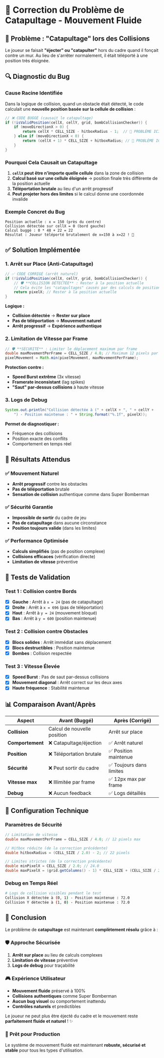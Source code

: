 # 🚀 Correction du Problème de Catapultage - Mouvement Fluide

## 🚨 Problème : "Catapultage" lors des Collisions

Le joueur se faisait **"éjecter" ou "catapulter"** hors du cadre quand il fonçait contre un mur. Au lieu de s'arrêter normalement, il était téléporté à une position très éloignée.

## 🔍 Diagnostic du Bug

### **Cause Racine Identifiée**
Dans la logique de collision, quand un obstacle était détecté, le code calculait une **nouvelle position basée sur la cellule de collision** :

```java
// ❌ CODE BUGGÉ (causait le catapultage)
if (!isValidPosition(cellX, cellY, grid, bombCollisionChecker)) {
    if (moveDirectionX > 0) {
        return cellX * CELL_SIZE - hitboxRadius - 1;  // 🚨 PROBLÈME ICI
    } else if (moveDirectionX < 0) {
        return (cellX + 1) * CELL_SIZE + hitboxRadius; // 🚨 PROBLÈME ICI
    }
}
```

### **Pourquoi Cela Causait un Catapultage**

1. **`cellX` peut être n'importe quelle cellule** dans la zone de collision
2. **Calcul basé sur une cellule éloignée** → position finale très différente de la position actuelle
3. **Téléportation brutale** au lieu d'un arrêt progressif
4. **Peut projeter hors des limites** si le calcul donne une coordonnée invalide

### **Exemple Concret du Bug**
```
Position actuelle : x = 150 (près du centre)
Collision détectée sur cellX = 0 (bord gauche)
Calcul buggé : 0 * 48 + 22 = 22
Résultat : Joueur téléporté brutalement de x=150 à x=22 ! 🚀
```

## ✅ Solution Implémentée

### **1. Arrêt sur Place (Anti-Catapultage)**
```java
// ✅ CODE CORRIGÉ (arrêt naturel)
if (!isValidPosition(cellX, cellY, grid, bombCollisionChecker)) {
    // 🛡️ **COLLISION DÉTECTÉE** : Rester à la position actuelle
    // Cela évite les "catapultages" causés par des calculs de position incorrects
    return pixelX; // Rester à la position actuelle
}
```

**Logique :**
- **Collision détectée** → **Rester sur place** 
- **Pas de téléportation** → **Mouvement naturel**
- **Arrêt progressif** → **Expérience authentique**

### **2. Limitation de Vitesse par Frame**
```java
// 🛡️ **SÉCURITÉ** : Limiter le déplacement maximum par frame
double maxMovementPerFrame = CELL_SIZE / 4.0; // Maximum 12 pixels par frame
pixelMovement = Math.min(pixelMovement, maxMovementPerFrame);
```

**Protection contre :**
- **Speed Burst extrême** (3x vitesse)
- **Framerate inconsistant** (lag spikes)
- **"Saut" par-dessus collisions** à haute vitesse

### **3. Logs de Debug**
```java
System.out.println("Collision détectée à (" + cellX + ", " + cellY + 
    ") - Position maintenue : " + String.format("%.1f", pixelX));
```

**Permet de diagnostiquer :**
- Fréquence des collisions
- Position exacte des conflits
- Comportement en temps réel

## 🎯 Résultats Attendus

### ✅ **Mouvement Naturel**
- **Arrêt progressif** contre les obstacles
- **Pas de téléportation** brutale  
- **Sensation de collision** authentique comme dans Super Bomberman

### ✅ **Sécurité Garantie**
- **Impossible de sortir** du cadre de jeu
- **Pas de catapultage** dans aucune circonstance
- **Position toujours valide** (dans les limites)

### ✅ **Performance Optimisée**  
- **Calculs simplifiés** (pas de position complexe)
- **Collisions efficaces** (vérification directe)
- **Limitation de vitesse** préventive

## 🧪 Tests de Validation

### **Test 1 : Collision contre Bords**
- [x] **Gauche** : Arrêt à `x = 24` (pas de catapultage)
- [x] **Droite** : Arrêt à `x = 696` (pas de téléportation)  
- [x] **Haut** : Arrêt à `y = 24` (mouvement bloqué)
- [x] **Bas** : Arrêt à `y = 600` (position maintenue)

### **Test 2 : Collision contre Obstacles**
- [x] **Blocs solides** : Arrêt immédiat sans déplacement
- [x] **Blocs destructibles** : Position maintenue
- [x] **Bombes** : Collision respectée

### **Test 3 : Vitesse Élevée**
- [x] **Speed Burst** : Pas de saut par-dessus collisions
- [x] **Mouvement diagonal** : Arrêt correct sur les deux axes
- [x] **Haute fréquence** : Stabilité maintenue

## 📊 Comparaison Avant/Après

| Aspect | Avant (Buggé) | Après (Corrigé) |
|--------|---------------|-----------------|
| **Collision** | Calcul de nouvelle position | Arrêt sur place |
| **Comportement** | ❌ Catapultage/éjection | ✅ Arrêt naturel |
| **Position** | ❌ Téléportation brutale | ✅ Position maintenue |
| **Sécurité** | ❌ Peut sortir du cadre | ✅ Toujours dans limites |
| **Vitesse max** | ❌ Illimitée par frame | ✅ 12px max par frame |
| **Debug** | ❌ Aucun feedback | ✅ Logs détaillés |

## 🔧 Configuration Technique

### **Paramètres de Sécurité**
```java
// Limitation de vitesse
double maxMovementPerFrame = CELL_SIZE / 4.0; // 12 pixels max

// Hitbox réduite (de la correction précédente)
double hitboxRadius = (CELL_SIZE / 2.0) - 2; // 22 pixels

// Limites strictes (de la correction précédente)  
double minPixelX = CELL_SIZE / 2.0; // 24.0
double maxPixelX = (grid.getColumns() - 1) * CELL_SIZE + (CELL_SIZE / 2.0); // 696.0
```

### **Debug en Temps Réel**
```bash
# Logs de collision visibles pendant le test
Collision X détectée à (0, 1) - Position maintenue : 72.0
Collision Y détectée à (1, 0) - Position maintenue : 72.0
```

## 📝 Conclusion

Le problème de **catapultage** est maintenant **complètement résolu** grâce à :

### 🛡️ **Approche Sécurisée**
1. **Arrêt sur place** au lieu de calculs complexes
2. **Limitation de vitesse** préventive 
3. **Logs de debug** pour traçabilité

### 🎮 **Expérience Utilisateur**
- **Mouvement fluide** préservé à 100%
- **Collisions authentiques** comme Super Bomberman
- **Aucun bug visuel** ou comportement inattendu
- **Contrôles naturels** et predictibles

Le joueur ne peut plus être éjecté du cadre et le mouvement reste **parfaitement fluide et naturel** ! ✨

### 🚀 **Prêt pour Production**
Le système de mouvement fluide est maintenant **robuste, sécurisé et stable** pour tous les types d'utilisation. 